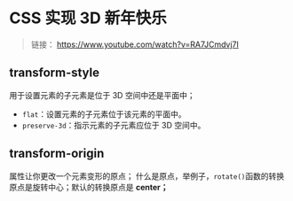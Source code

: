 # CSS 实现 3D 新年快乐
> 链接： https://www.youtube.com/watch?v=RA7JCmdvj7I

## transform-style
用于设置元素的子元素是位于 3D 空间中还是平面中；
+ `flat`：设置元素的子元素位于该元素的平面中。
+ `preserve-3d`：指示元素的子元素应位于 3D 空间中。

## transform-origin
属性让你更改一个元素变形的原点；
什么是原点，举例子，`rotate()`函数的转换原点是旋转中心；默认的转换原点是 **center；**